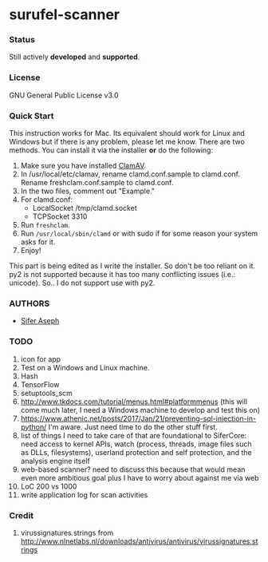 # surufel-scanner

### Status

Still actively **developed** and **supported**.

### License

GNU General Public License v3.0

### Quick Start

This instruction works for Mac. Its equivalent should work for Linux and Windows but if there is any problem, please let me know.
There are two methods. You can install it via the installer **or** do the following:

1. Make sure you have installed [ClamAV](https://www.clamav.net).
2. In /usr/local/etc/clamav, rename clamd.conf.sample to clamd.conf. Rename freshclam.conf.sample to clamd.conf.
3. In the two files, comment out "Example."
4. For clamd.conf:
    * LocalSocket /tmp/clamd.socket
    * TCPSocket 3310
5. Run `freshclam`.
6. Run `/usr/local/sbin/clamd` or with sudo if for some reason your system asks for it.
7. Enjoy!

This part is being edited as I write the installer. So don't be too reliant on it. py2 is not supported because it has too many conflicting issues (i.e.: unicode). So.. I do not support use with py2.

### AUTHORS

* [Sifer Aseph](https://github.com/Surufel)

### TODO

1. icon for app
2. Test on a Windows and Linux machine.
4. Hash
5. TensorFlow
7. setuptools_scm
8. http://www.tkdocs.com/tutorial/menus.html#platformmenus (this will come much later, I need a Windows machine to develop and test this on)
9. https://www.athenic.net/posts/2017/Jan/21/preventing-sql-injection-in-python/ I'm aware. Just need time to do the other stuff first.
10. list of things I need to take care of that are foundational to SiferCore: need access to kernel APIs, watch (process, threads, image files such as DLLs, filesystems), userland protection and self protection, and the analysis engine itself
11. web-based scanner? need to discuss this because that would mean even more ambitious goal plus I have to worry about against me via web
12. LoC 200 vs 1000
13. write application log for scan activities

### Credit

1. virussignatures.strings from http://www.nlnetlabs.nl/downloads/antivirus/antivirus/virussignatures.strings
